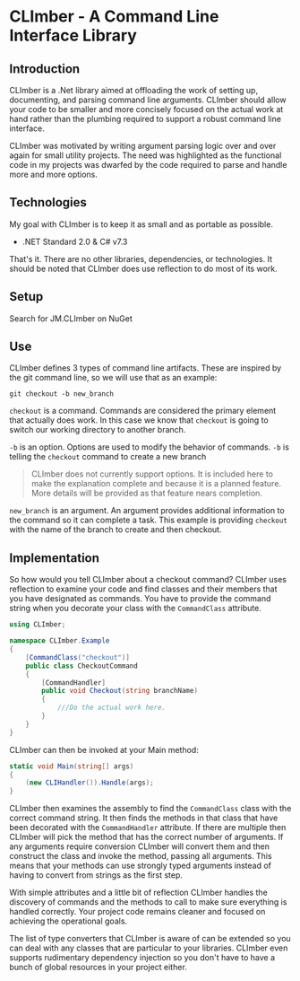 # CLImber - A Command Line Interface Library

## Introduction
CLImber is a .Net library aimed at offloading the work of setting up, documenting, and parsing command line arguments. CLImber should allow your code to be smaller and more concisely focused on the actual work at hand rather than the plumbing required to support a robust command line interface.

CLImber was motivated by writing argument parsing logic over and over again for small utility projects. The need was highlighted as the functional code in my projects was dwarfed by the code required to parse and handle more and more options.

## Technologies
My goal with CLImber is to keep it as small and as portable as possible.
 * .NET Standard 2.0 & C# v7.3

That's it. There are no other libraries, dependencies, or technologies. It should be noted that CLImber does use reflection to do most of its work.

## Setup
Search for JM.CLImber on NuGet

## Use
CLImber defines 3 types of command line artifacts. These are inspired by the git command line, so we will use that as an example:

`git checkout -b new_branch`

`checkout` is a command. Commands are considered the primary element that actually does work. In this case we know that `checkout` is going to switch our working directory to another branch.

`-b` is an option. Options are used to modify the behavior of commands. `-b` is telling the `checkout` command to create a new branch
> CLImber does not currently support options. It is included here to make the explanation complete and because it is a planned feature. More details will be provided as that feature nears completion.

`new_branch` is an argument. An argument provides additional information to the command so it can complete a task. This example is providing `checkout` with the name of the branch to create and then checkout.


## Implementation
So how would you tell CLImber about a checkout command? CLImber uses reflection to examine your code and find classes and their members that you have designated as commands. You have to provide the command string when you decorate your class with the `CommandClass` attribute.

```c#
using CLImber;

namespace CLImber.Example
{
    [CommandClass("checkout")]
    public class CheckoutCommand
    {
        [CommandHandler]
        public void Checkout(string branchName)
        {
            ///Do the actual work here.
        }
    }
}
```
CLImber can then be invoked at your Main method:

```c#
static void Main(string[] args)
{
    (new CLIHandler()).Handle(args);
}

```

CLImber then examines the assembly to find the `CommandClass` class with the correct command string. It then finds the methods in that class that have been decorated with the `CommandHandler` attribute. If there are multiple then CLImber will pick the method that has the correct number of arguments. If any arguments require conversion CLImber will convert them and then construct the class and invoke the method, passing all arguments. This means that your methods can use strongly typed arguments instead of having to convert from strings as the first step.

With simple attributes and a little bit of reflection CLImber handles the discovery of commands and the methods to call to make sure everything is handled correctly. Your project code remains cleaner and focused on achieving the operational goals.

The list of type converters that CLImber is aware of can be extended so you can deal with any classes that are particular to your libraries. CLImber even supports rudimentary dependency injection so you don't have to have a bunch of global resources in your project either.
